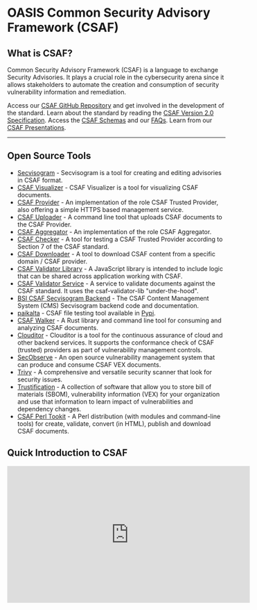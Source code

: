 # OASIS Common Security Advisory Framework (CSAF)

## What is CSAF?
Common Security Advisory Framework (CSAF) is a language to exchange Security Advisories. It plays a crucial role in the cybersecurity arena since it allows stakeholders to automate the creation and consumption of security vulnerability information and remediation.

Access our [CSAF GitHub Repository](https://github.com/oasis-tcs/csaf) and get involved in the development of the standard. Learn about the standard by reading the [CSAF Version 2.0 Specification](https://docs.oasis-open.org/csaf/csaf/v2.0/csaf-v2.0.html). Access the [CSAF Schemas](https://docs.oasis-open.org/csaf/csaf/v2.0/os/schemas/) and our [FAQs](https://github.com/oasis-tcs/csaf/blob/master/csaf_2.0/guidance/faq.md). Learn from our [CSAF Presentations](https://oasis-open.github.io/csaf-documentation/presentations.html).

----



## Open Source Tools

* [Secvisogram](https://secvisogram.github.io/) - Secvisogram is a tool for creating and editing advisories in CSAF format.
* [CSAF Visualizer](https://json.csaf.io/) - CSAF Visualizer is a tool for visualizing CSAF documents.
* [CSAF Provider](https://github.com/csaf-poc/csaf_distribution/blob/main/docs/csaf_provider.md) - An implementation of the role CSAF Trusted Provider, also offering a simple HTTPS based management service.
* [CSAF Uploader](https://github.com/csaf-poc/csaf_distribution/blob/main/docs/csaf_uploader.md) - A command line tool that uploads CSAF documents to the CSAF Provider.
* [CSAF Aggregator](https://github.com/csaf-poc/csaf_distribution/blob/main/docs/csaf_aggregator.md) - An implementation of the role CSAF Aggregator.
* [CSAF Checker](https://github.com/csaf-poc/csaf_distribution/blob/main/docs/csaf_checker.md) - A tool for testing a CSAF Trusted Provider according to Section 7 of the CSAF standard.
* [CSAF Downloader](https://github.com/csaf-poc/csaf_distribution/blob/main/docs/csaf_downloader.md) - A tool to download CSAF content from a specific domain / CSAF provider.
* [CSAF Validator Library](https://github.com/secvisogram/csaf-validator-lib) - A JavaScript library is intended to include logic that can be shared across application working with CSAF.
* [CSAF Validator Service](https://github.com/secvisogram/csaf-validator-service) - A service to validate documents against the CSAF standard. It uses the csaf-validator-lib "under-the-hood".
* [BSI CSAF Secvisogram Backend](https://github.com/secvisogram/csaf-cms-backend) - The CSAF Content Management System (CMS) Secvisogram backend code and documentation.
* [paikalta](https://pypi.org/project/paikalta/) - CSAF file testing tool available in [Pypi](https://pypi.org/project/paikalta/).
* [CSAF Walker](https://github.com/ctron/csaf-walker) - A Rust library and command line tool for consuming and analyzing CSAF documents.
* [Clouditor](https://github.com/clouditor/clouditor?tab=readme-ov-file#using-the-extra-discoverers-eg-csaf) - Clouditor is a tool for the continuous assurance of cloud and other backend services. It supports the conformance check of CSAF (trusted) providers as part of vulnerability management controls.
* [SecObserve](https://github.com/MaibornWolff/SecObserve) - An open source vulnerability management system that can produce and consume CSAF VEX documents.
* [Trivy](https://aquasecurity.github.io/trivy/) - A comprehensive and versatile security scanner that look for security issues.
* [Trustification](https://github.com/trustification/trustification) - A collection of software that allow you to store bill of materials (SBOM), vulnerability information (VEX) for your organization and use that information to learn impact of vulnerabilities and dependency changes.
* [CSAF Perl Tookit](https://metacpan.org/dist/CSAF) - A Perl distribution (with modules and command-line tools) for create, validate, convert (in HTML), publish and download CSAF documents.

## Quick Introduction to CSAF

<div class="video-wrapper">
    <iframe width="560" height="315" src="https://www.youtube.com/embed/vQ_xY3lmZOc" frameborder="0" allowfullscreen></iframe>
</div>